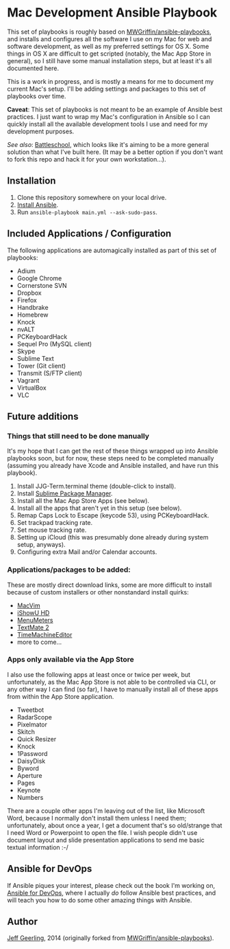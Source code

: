 # Mac Development Ansible Playbook

This set of playbooks is roughly based on [MWGriffin/ansible-playbooks](https://github.com/MWGriffin/ansible-playbooks), and installs and configures all the software I use on my Mac for web and software development, as well as my preferred settings for OS X. Some things in OS X are difficult to get scripted (notably, the Mac App Store in general), so I still have some manual installation steps, but at least it's all documented here.

This is a work in progress, and is mostly a means for me to document my current Mac's setup. I'll be adding settings and packages to this set of playbooks over time.

**Caveat**: This set of playbooks is not meant to be an example of Ansible best practices. I just want to wrap my Mac's configuration in Ansible so I can quickly install all the available development tools I use and need for my development purposes.

*See also*: [Battleschool](http://spencer.gibb.us/blog/2014/02/03/introducing-battleschool), which looks like it's aiming to be a more general solution than what I've built here. (It may be a better option if you don't want to fork this repo and hack it for your own workstation...).

## Installation

  1. Clone this repository somewhere on your local drive.
  2. [Install Ansible](https://devopsu.com/guides/ansible-mac-osx.html).
  3. Run `ansible-playbook main.yml --ask-sudo-pass`.

## Included Applications / Configuration

The following applications are automagically installed as part of this set of playbooks:

  - Adium
  - Google Chrome
  - Cornerstone SVN
  - Dropbox
  - Firefox
  - Handbrake
  - Homebrew
  - Knock
  - nvALT
  - PCKeyboardHack
  - Sequel Pro (MySQL client)
  - Skype
  - Sublime Text
  - Tower (Git client)
  - Transmit (S/FTP client)
  - Vagrant
  - VirtualBox
  - VLC

## Future additions

### Things that still need to be done manually

It's my hope that I can get the rest of these things wrapped up into Ansible playbooks soon, but for now, these steps need to be completed manually (assuming you already have Xcode and Ansible installed, and have run this playbook).

  1. Install JJG-Term.terminal theme (double-click to install).
  2. Install [Sublime Package Manager](http://sublime.wbond.net/installation).
  3. Install all the Mac App Store Apps (see below).
  4. Install all the apps that aren't yet in this setup (see below).
  5. Remap Caps Lock to Escape (keycode 53), using PCKeyboardHack.
  6. Set trackpad tracking rate.
  7. Set mouse tracking rate.
  8. Setting up iCloud (this was presumably done already during system setup, anyways).
  9. Configuring extra Mail and/or Calendar accounts.

### Applications/packages to be added:

These are mostly direct download links, some are more difficult to install because of custom installers or other nonstandard install quirks:

  - [MacVim](https://github.com/b4winckler/macvim/releases/download/snapshot-72/MacVim-snapshot-72-Mavericks.tbz)
  - [iShowU HD](http://downloads.shinywhitebox.com/iShowU_HD_Pro_2.3.7.dmg)
  - [MenuMeters](http://www.ragingmenace.com/software/menumeters/)
  - [TextMate 2](https://api.textmate.org/downloads/release)
  - [TimeMachineEditor](http://timesoftware.free.fr/timemachineeditor/TimeMachineEditor.zip)
  - more to come...

### Apps only available via the App Store

I also use the following apps at least once or twice per week, but unfortunately, as the Mac App Store is not able to be controlled via CLI, or any other way I can find (so far), I have to manually install all of these apps from within the App Store application.

  - Tweetbot
  - RadarScope
  - Pixelmator
  - Skitch
  - Quick Resizer
  - Knock
  - 1Password
  - DaisyDisk
  - Byword
  - Aperture
  - Pages
  - Keynote
  - Numbers

There are a couple other apps I'm leaving out of the list, like Microsoft Word, because I normally don't install them unless I need them; unfortunately, about once a year, I get a document that's so old/strange that I need Word or Powerpoint to open the file. I wish people didn't use document layout and slide presentation applications to send me basic textual information :-/

## Ansible for DevOps

If Ansible piques your interest, please check out the book I'm working on, [Ansible for DevOps](https://leanpub.com/ansible-for-devops), where I actually *do* follow Ansible best practices, and will teach you how to do some other amazing things with Ansible.

## Author

[Jeff Geerling](http://jeffgeerling.com/), 2014 (originally forked from [MWGriffin/ansible-playbooks](https://github.com/MWGriffin/ansible-playbooks)).
